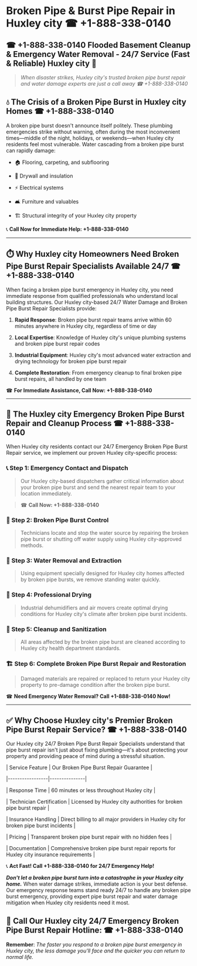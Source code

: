 # Broken Pipe & Burst Pipe Repair in Huxley city ☎ +1-888-338-0140  
## ☎ +1-888-338-0140 Flooded Basement Cleanup & Emergency Water Removal - 24/7 Service (Fast & Reliable) Huxley city 🚨  

> *When disaster strikes, Huxley city's trusted broken pipe burst repair and water damage experts are just a call away ☎ +1-888-338-0140*  

## 💧 The Crisis of a Broken Pipe Burst in Huxley city Homes ☎ +1-888-338-0140  

A broken pipe burst doesn't announce itself politely. These plumbing emergencies strike without warning, often during the most inconvenient times—middle of the night, holidays, or weekends—when Huxley city residents feel most vulnerable. Water cascading from a broken pipe burst can rapidly damage:  

* 🏠 Flooring, carpeting, and subflooring  
* 🧱 Drywall and insulation  
* ⚡ Electrical systems  
* 🛋️ Furniture and valuables  
* 🏗️ Structural integrity of your Huxley city property  

📞 **Call Now for Immediate Help: +1-888-338-0140**  

---  

## ⏱️ Why Huxley city Homeowners Need Broken Pipe Burst Repair Specialists Available 24/7 ☎ +1-888-338-0140  

When facing a broken pipe burst emergency in Huxley city, you need immediate response from qualified professionals who understand local building structures. Our Huxley city-based 24/7 Water Damage and Broken Pipe Burst Repair Specialists provide:  

1. **Rapid Response**: Broken pipe burst repair teams arrive within 60 minutes anywhere in Huxley city, regardless of time or day  
2. **Local Expertise**: Knowledge of Huxley city's unique plumbing systems and broken pipe burst repair codes  
3. **Industrial Equipment**: Huxley city's most advanced water extraction and drying technology for broken pipe burst repair  
4. **Complete Restoration**: From emergency cleanup to final broken pipe burst repairs, all handled by one team  

☎ **For Immediate Assistance, Call Now: +1-888-338-0140**  

---  

## 🔧 The Huxley city Emergency Broken Pipe Burst Repair and Cleanup Process ☎ +1-888-338-0140  

When Huxley city residents contact our 24/7 Emergency Broken Pipe Burst Repair service, we implement our proven Huxley city-specific process:  

### 📞 Step 1: Emergency Contact and Dispatch  
> Our Huxley city-based dispatchers gather critical information about your broken pipe burst and send the nearest repair team to your location immediately.  
> ☎ **Call Now: +1-888-338-0140**  

### 🚿 Step 2: Broken Pipe Burst Control  
> Technicians locate and stop the water source by repairing the broken pipe burst or shutting off water supply using Huxley city-approved methods.  

### 🌊 Step 3: Water Removal and Extraction  
> Using equipment specially designed for Huxley city homes affected by broken pipe bursts, we remove standing water quickly.  

### 💨 Step 4: Professional Drying  
> Industrial dehumidifiers and air movers create optimal drying conditions for Huxley city's climate after broken pipe burst incidents.  

### 🧼 Step 5: Cleanup and Sanitization  
> All areas affected by the broken pipe burst are cleaned according to Huxley city health department standards.  

### 🏗️ Step 6: Complete Broken Pipe Burst Repair and Restoration  
> Damaged materials are repaired or replaced to return your Huxley city property to pre-damage condition after the broken pipe burst.  

☎ **Need Emergency Water Removal? Call +1-888-338-0140 Now!**  

---  

## ✅ Why Choose Huxley city's Premier Broken Pipe Burst Repair Service? ☎ +1-888-338-0140  

Our Huxley city 24/7 Broken Pipe Burst Repair Specialists understand that pipe burst repair isn't just about fixing plumbing—it's about protecting your property and providing peace of mind during a stressful situation.  

| Service Feature | Our Broken Pipe Burst Repair Guarantee |  
|-----------------|---------------|  
| Response Time | 60 minutes or less throughout Huxley city |  
| Technician Certification | Licensed by Huxley city authorities for broken pipe burst repair |  
| Insurance Handling | Direct billing to all major providers in Huxley city for broken pipe burst incidents |  
| Pricing | Transparent broken pipe burst repair with no hidden fees |  
| Documentation | Comprehensive broken pipe burst repair reports for Huxley city insurance requirements |  

📞 **Act Fast! Call +1-888-338-0140 for 24/7 Emergency Help!**  

***Don't let a broken pipe burst turn into a catastrophe in your Huxley city home.*** When water damage strikes, immediate action is your best defense. Our emergency response teams stand ready 24/7 to handle any broken pipe burst emergency, providing expert pipe burst repair and water damage mitigation when Huxley city residents need it most.  

## 📱 Call Our Huxley city 24/7 Emergency Broken Pipe Burst Repair Hotline: ☎ +1-888-338-0140  

**Remember**: *The faster you respond to a broken pipe burst emergency in Huxley city, the less damage you'll face and the quicker you can return to normal life.*